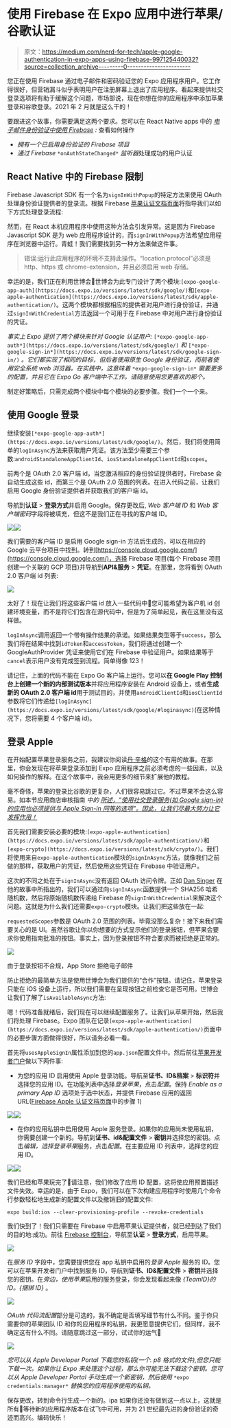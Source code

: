 # 使用 Firebase 在 Expo 应用中进行苹果/谷歌认证

> 原文：<https://medium.com/nerd-for-tech/apple-google-authentication-in-expo-apps-using-firebase-997125440032?source=collection_archive---------0----------------------->

您正在使用 Firebase 通过电子邮件和密码验证您的 Expo 应用程序用户。它工作得很好，但营销漏斗似乎表明用户在注册屏幕上退出了应用程序。看起来提供社交登录选项将有助于缓解这个问题，市场部说，现在你想在你的应用程序中添加苹果登录和谷歌登录。2021 年 2 月就是这么干的！

要跟进这个故事，你需要满足这两个要求。您可以在 React Native apps 中的 [*电子邮件身份验证中使用 Firebase*](https://capelski.medium.com/email-authentication-in-react-native-apps-using-firebase-a474bb2d24f) *:* 查看如何操作

*   *拥有一个已启用身份验证的 Firebase 项目*
*   *通过 Firebase* `*onAuthStateChanged*` *监听器*处理成功的用户认证

## React Native 中的 Firebase 限制

Firebase Javascript SDK 有一个名为`signInWithPopup`的特定方法来使用 OAuth 处理身份验证提供者的登录流。根据 Firebase [苹果认证文档页面](https://firebase.google.com/docs/auth/web/apple)将指导我们以如下方式处理登录流程:

然而，在 React 本机应用程序中使用这种方法会引发异常。这是因为 Firebase Javascript SDK 是为 web 应用程序设计的，而`signInWithPopup`方法希望应用程序在浏览器中运行。青蛙！我们需要找到另一种方法来做这件事。

> 错误:运行此应用程序的环境不支持此操作。“location.protocol”必须是 http、https 或 chrome-extension，并且必须启用 web 存储。

幸运的是，我们正在利用世博会🎉世博会为此专门设计了两个模块:`[expo-google-app-auth](https://docs.expo.io/versions/latest/sdk/google/)`和`[expo-apple-authentication](https://docs.expo.io/versions/latest/sdk/apple-authentication/)`。这两个模块都根据相应的提供者对用户进行身份验证，并通过`signInWithCredential`方法返回一个可用于在 Firebase 中对用户进行身份验证的凭证。

*事实上 Expo 提供了两个模块来针对 Google 认证用户:* `[*expo-google-app-auth*](https://docs.expo.io/versions/latest/sdk/google/)` *和* `[*expo-google-sign-in*](https://docs.expo.io/versions/latest/sdk/google-sign-in/)` *。它们都实现了相同的目标，但后者使用原生 Google 身份验证，而前者使用安全系统 web 浏览器。在实践中，这意味着* `*expo-google-sign-in*` *需要更多的配置，并且它在 Expo Go 客户端中不工作。请随意使用您更喜欢的那个。*

制定好策略后，只需完成两个模块中每个模块的必要步骤。我们一个一个来。

## 使用 Google 登录

继续安装`[*expo-google-app-auth*](https://docs.expo.io/versions/latest/sdk/google/)`。然后，我们将使用简单的`logInAsync`方法来获取用户凭证。该方法至少需要三个参数:`androidStandaloneAppClientId`、`iosStandaloneAppClientId`和`scopes`。

前两个是 OAuth 2.0 客户端 id，当您激活相应的身份验证提供者时，Firebase 会自动生成这些 id，而第三个是 OAuth 2.0 范围的列表。在进入代码之前，让我们启用 Google 身份验证提供者并获取我们的客户端 id。

导航到**认证** > **登录方式**并启用 Google。保存更改后, *Web 客户端 ID* 和 *Web 客户端密码*字段将被填充，但这不是我们正在寻找的客户端 ID。

![](img/dd7481ddb6725af104192e83e059fa76.png)![](img/76d7266b1dd36ba008c1ff03eee0d416.png)

我们需要的客户端 ID 是启用 Google sign-in 方法后生成的，可以在相应的 Google 云平台项目中找到。转到[https://console.cloud.google.com/](https://console.cloud.google.com/)，选择 Firebase 项目(每个 Firebase 项目创建一个关联的 GCP 项目)并导航到**API&服务** > **凭证**。在那里，您将看到 OAuth 2.0 客户端 id 列表:

![](img/c181ae19162c31933dfcef56e4030356.png)

太好了！现在让我们将这些客户端 id 放入一些代码中💪您可能希望为客户机 id 创建环境变量，而不是将它们包含在源代码中，但是为了简单起见，我在这里没有这样做。

`logInAsync`调用返回一个带有操作结果的承诺。如果结果类型等于`success`，那么我们将在结果中找到`idToken`和`accessToken`，我们将通过创建一个 GoogleAuthProvider 凭证来使用它们在 Firebase 中验证用户。如果结果等于`cancel`表示用户没有完成签到流程。简单得像 123！

请记住，上面的代码不能在 Expo Go 客户端上运行。您可以**在 Google Play 控制台上创建一个新的内部测试版本**并将应用程序安装在 Android 设备上，或者**生成新的 OAuth 2.0 客户端 id**用于测试目的，并使用`androidClientId`和`iosClientId`参数将它们传递给`[logInAsync](https://docs.expo.io/versions/latest/sdk/google/#loginasync)`(在这种情况下，您将需要 4 个客户端 id)。

## 登录 Apple

在开始配置苹果登录服务之前，我建议你阅读[丹·辛格](/@dansinger_68758/adding-sign-in-with-apple-to-a-managed-expo-app-using-firebase-authentication-ca331b4de05)的这个有用的故事。在那里，你会发现在将苹果登录添加到 Expo 应用程序之前必须考虑的一些因素，以及如何操作的解释。在这个故事中，我会用更多的细节来扩展他的教程。

毫不奇怪，苹果的登录比谷歌的更复杂，人们很容易跳过它。不过苹果不会这么容易。如本节应用商店审核指南 *中的* [*所述，“使用社交登录服务(如 Google sign-in)的应用也必须提供与 Apple Sign-in 同等的选项”。因此，让我们尽最大努力让它发挥作用！*](https://developer.apple.com/app-store/review/guidelines/#sign-in-with-apple)

首先我们需要安装必要的模块:`[expo-apple-authentication](https://docs.expo.io/versions/latest/sdk/apple-authentication/)`和`[expo-crypto](https://docs.expo.io/versions/latest/sdk/crypto/)`。我们将使用来自`expo-apple-authentication`模块的`signInAsync`方法，就像我们之前做的那样，获取用户的凭证，然后使用这些凭证在 Firebase 中验证用户。

这次的不同之处在于`signInAsync`没有返回 OAuth 访问令牌。正如 [Dan Singer](https://medium.com/u/330d41d6c635?source=post_page-----997125440032--------------------------------) 在他的故事中所指出的，我们可以通过向`signInAsync`函数提供一个 SHA256 哈希随机数，然后将原始随机数传递给 Firebase 的`signInWithCredential`来解决这个问题。这就是为什么我们还需要`expo-crypto`模块。让我们把这些放在一起:

`requestedScopes`参数是 OAuth 2.0 范围的列表。毕竟没那么复杂！接下来我们需要关心的是 UI。虽然谷歌让你以你想要的方式显示他们的登录按钮，但苹果会要求你使用指南批准的按钮。事实上，因为登录按钮不符合要求而被拒绝是正常的。

![](img/21eb344d24f7f4d3391d9cc28b477b76.png)

由于登录按钮不合规，App Store 拒绝电子邮件

防止拒绝的最简单方法是使用世博会为我们提供的“合作”按钮。请记住，苹果登录只能在 iOS 设备上运行，所以我们需要在呈现按钮之前检查它是否可用。世博会让我们了解了`isAvailableAsync`方法:

嗯！代码准备就绪后，我们现在可以继续配置服务了。让我们从苹果开始，然后我们将处理 Firebase。Expo 团队在记录`[expo-apple-authentication](https://docs.expo.io/versions/latest/sdk/apple-authentication/)`页面中的必要步骤方面做得很好，所以请务必看一看。

首先将`usesAppleSignIn`属性添加到您的`app.json`配置文件中。然后前往[苹果开发者门户](https://developer.apple.com/)做以下两件事:

*   为您的应用 ID 启用使用 Apple 登录功能。导航至**证书、ID&档案** > **标识符**并选择您的应用 ID。在功能列表中选择*登录苹果*，点击*配置*。保持 *Enable as a primary App ID* 选项处于选中状态，并提供 Firebase 应用的返回 URL([Firebase Apple 认证文档页面](https://firebase.google.com/docs/auth/web/apple#configure-sign-in-with-apple)中的步骤 1)

![](img/1c13e047fef9575f28ea1732c94f656d.png)![](img/bbabcbf87c168642bf8959cd7ae763fc.png)

*   在你的应用私钥中启用使用 Apple 服务登录。如果你的应用尚未使用私钥，你需要创建一个新的。导航到**证书、id&配置文件** > **密钥**并选择您的密钥。点击*编辑，*选择*登录苹果*服务，点击*配置*。在主要应用 ID 列表中，选择您的应用 ID。

![](img/48cf28087d3982ce3c5c749212a7719c.png)![](img/014d3bea3e0ee9b2381af9b71fd51c36.png)

我们已经和苹果玩完了💃请注意，我们修改了应用 ID 配置，这将使应用预置描述文件失效。幸运的是，由于 Expo，我们可以在下次构建应用程序时使用几个命令行参数轻松地生成新的配置文件以及撤销旧的配置文件:

```
expo build:ios --clear-provisioning-profile --revoke-credentials
```

我们快到了！我们只需要在 Firebase 中启用苹果认证提供者，就已经到达了我们的目的地:成功。前往 [Firebase 控制台](https://console.firebase.google.com/)，导航至**认证** > **登录方式**，启用苹果。

![](img/380a9a870e18b3bfd38692b318a622ef.png)

在*服务 ID* 字段中，您需要提供您在 app 私钥中启用的*登录 Apple* 服务的 ID。您可以在苹果开发者门户中找到服务 ID，导航到**证书、ID&配置文件** > **密钥**并选择您的密钥。在*旁边，使用苹果*启用的服务登录，你会发现看起来像 *{TeamID}的 ID。{捆绑 ID}* 。

![](img/79d144fa50c7919a09e3e4666b362932.png)

*OAuth 代码流配置*部分是可选的，我不确定是否填写细节有什么不同。鉴于你只需要你的苹果团队 ID 和你的应用程序的私钥，我更愿意提供它们，但同样，我不确定这有什么不同。请随意跳过这一部分，试试你的运气🤞

![](img/d409ddac8bd966b085c986850da89b9f.png)

*您可以从 Apple Developer Portal 下载您的私钥(一个. p8 格式的文件),但您只能下载一次。如果你让 Expo 来处理这个过程，那么你可能无法下载这个密钥。您可以从 Apple Developer Portal 手动生成一个新密钥，然后使用* `*expo credentials:manager*` *替换您的应用程序使用的私钥。*

保存更改，转到命令行生成一个新的。ipa 如果你还没有做到这一点以上，这就是所有🎉等待新的应用程序版本在试飞中可用，并为 21 世纪最先进的身份验证的奇迹而高兴。编码快乐！